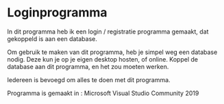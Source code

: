 # Loginprogramma
In dit programma heb ik een login / registratie programma gemaakt, dat gekoppeld is aan een database.

Om gebruik te maken van dit programma, heb je simpel weg een database nodig. Deze kun je op je eigen desktop hosten, of online.
Koppel de database aan dit programma, en het zou moeten werken.

Iedereen is bevoegd om alles te doen met dit programma.

Programma is gemaakt in : Microsoft Visual Studio Community 2019
